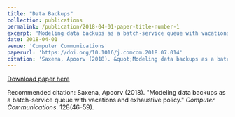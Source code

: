 ```yaml
---
title: "Data Backups"
collection: publications
permalink: /publication/2018-04-01-paper-title-number-1
excerpt: 'Modeling data backups as a batch-service queue with vacations and exhaustive policy'
date: 2018-04-01
venue: 'Computer Communications'
paperurl: 'https://doi.org/10.1016/j.comcom.2018.07.014'
citation: 'Saxena, Apoorv (2018). &quot;Modeling data backups as a batch-service queue with vacations and exhaustive policy.&quot; <i>Computer Communications</i>. 128(46-59).'
---
```



[Download paper here](http://saxe405.github.io/files/paper1.pdf)

Recommended citation: Saxena, Apoorv (2018). "Modeling data backups as a batch-service queue with vacations and exhaustive policy." <i>Computer Communications</i>. 128(46-59).
